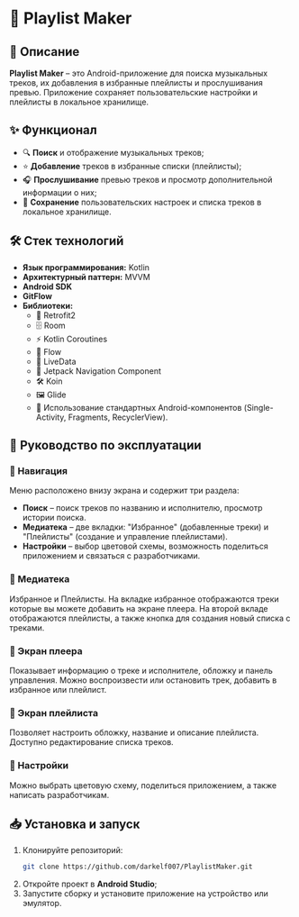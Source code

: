 # 🎵 Playlist Maker

## 📌 Описание
**Playlist Maker** – это Android-приложение для поиска музыкальных треков, их добавления в избранные плейлисты и прослушивания превью. Приложение сохраняет пользовательские настройки и плейлисты в локальное хранилище.

## ✨ Функционал
- 🔍 **Поиск** и отображение музыкальных треков;
- ⭐ **Добавление** треков в избранные списки (плейлисты);
- 🎧 **Прослушивание** превью треков и просмотр дополнительной информации о них;
- 💾 **Сохранение** пользовательских настроек и списка треков в локальное хранилище.

## 🛠️ Стек технологий
- **Язык программирования:** Kotlin
- **Архитектурный паттерн:** MVVM
- **Android SDK**
- **GitFlow**
- **Библиотеки:**
  - 📡 Retrofit2
  - 🗄️ Room
  - ⚡ Kotlin Coroutines
  - 🔄 Flow
  - 🔗 LiveData
  - 🧭 Jetpack Navigation Component
  - 🛠️ Koin
  - 🖼️ Glide
  - 📱 Использование стандартных Android-компонентов (Single-Activity, Fragments, RecyclerView).

## 📖 Руководство по эксплуатации
### 🔹 Навигация
Меню расположено внизу экрана и содержит три раздела:
- **Поиск** – поиск треков по названию и исполнителю, просмотр истории поиска.
- **Медиатека** – две вкладки: "Избранное" (добавленные треки) и "Плейлисты" (создание и управление плейлистами).
- **Настройки** – выбор цветовой схемы, возможность поделиться приложением и связаться с разработчиками.

### 🔹 Медиатека
Избранное и Плейлисты. На вкладке избранное отображаются треки которые вы можете добавить на экране плеера. На второй вкладе отображаются плейлисты, а также кнопка для создания новый списка с треками.

### 🔹 Экран плеера
Показывает информацию о треке и исполнителе, обложку и панель управления. Можно воспроизвести или остановить трек, добавить в избранное или плейлист.

### 🔹 Экран плейлиста
Позволяет настроить обложку, название и описание плейлиста. Доступно редактирование списка треков.

### 🔹 Настройки
Можно выбрать цветовую схему, поделиться приложением, а также написать разработчикам.

## 📥 Установка и запуск
1. Клонируйте репозиторий:
   ```sh
   git clone https://github.com/darkelf007/PlaylistMaker.git
   ```
2. Откройте проект в **Android Studio**;
3. Запустите сборку и установите приложение на устройство или эмулятор.
